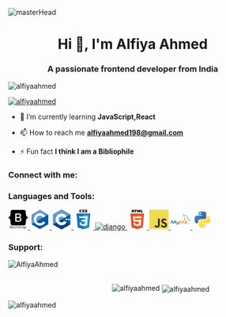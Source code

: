 ![masterHead](https://mir-s3-cdn-cf.behance.net/project_modules/max_1200/54b6c068097599.5b50bca476b9b.gif)
<h1 align="center">Hi 👋, I'm Alfiya Ahmed</h1>
<h3 align="center">A passionate frontend developer from India</h3>


<p align="left"> <img src="https://komarev.com/ghpvc/?username=alfiyaahmed&label=Profile%20views&color=0e75b6&style=flat" alt="alfiyaahmed" /> </p>

<p align="left"> <a href="https://github.com/ryo-ma/github-profile-trophy"><img src="https://github-profile-trophy.vercel.app/?username=alfiyaahmed" alt="alfiyaahmed" /></a> </p>

- 🌱 I’m currently learning **JavaScript,React**

- 📫 How to reach me **alfiyaahmed198@gmail.com**

- ⚡ Fun fact **I think I am a Bibliophile**

<h3 align="left">Connect with me:</h3>
<p align="left">
</p>

<h3 align="left">Languages and Tools:</h3>
<p align="left"> <a href="https://getbootstrap.com" target="_blank" rel="noreferrer"> <img src="https://raw.githubusercontent.com/devicons/devicon/master/icons/bootstrap/bootstrap-plain-wordmark.svg" alt="bootstrap" width="40" height="40"/> </a> <a href="https://www.cprogramming.com/" target="_blank" rel="noreferrer"> <img src="https://raw.githubusercontent.com/devicons/devicon/master/icons/c/c-original.svg" alt="c" width="40" height="40"/> </a> <a href="https://www.w3schools.com/cpp/" target="_blank" rel="noreferrer"> <img src="https://raw.githubusercontent.com/devicons/devicon/master/icons/cplusplus/cplusplus-original.svg" alt="cplusplus" width="40" height="40"/> </a> <a href="https://www.w3schools.com/css/" target="_blank" rel="noreferrer"> <img src="https://raw.githubusercontent.com/devicons/devicon/master/icons/css3/css3-original-wordmark.svg" alt="css3" width="40" height="40"/> </a> <a href="https://www.djangoproject.com/" target="_blank" rel="noreferrer"> <img src="https://cdn.worldvectorlogo.com/logos/django.svg" alt="django" width="40" height="40"/> </a> <a href="https://www.w3.org/html/" target="_blank" rel="noreferrer"> <img src="https://raw.githubusercontent.com/devicons/devicon/master/icons/html5/html5-original-wordmark.svg" alt="html5" width="40" height="40"/> </a> <a href="https://developer.mozilla.org/en-US/docs/Web/JavaScript" target="_blank" rel="noreferrer"> <img src="https://raw.githubusercontent.com/devicons/devicon/master/icons/javascript/javascript-original.svg" alt="javascript" width="40" height="40"/> </a> <a href="https://www.mysql.com/" target="_blank" rel="noreferrer"> <img src="https://raw.githubusercontent.com/devicons/devicon/master/icons/mysql/mysql-original-wordmark.svg" alt="mysql" width="40" height="40"/> </a> <a href="https://www.python.org" target="_blank" rel="noreferrer"> <img src="https://raw.githubusercontent.com/devicons/devicon/master/icons/python/python-original.svg" alt="python" width="40" height="40"/> </a> </p>

<h3 align="left">Support:</h3>
<p><a href="https://www.buymeacoffee.com/AlfiyaAhmed"> <img align="left" src="https://cdn.buymeacoffee.com/buttons/v2/default-yellow.png" height="50" width="210" alt="AlfiyaAhmed" /></a></p><br><br>

<p><img align="left" src="https://github-readme-stats.vercel.app/api/top-langs?username=alfiyaahmed&show_icons=trure&locale=en&layout=compact" alt="alfiyaahmed" /></p>

<p>&nbsp;<img align="center" src="https://github-readme-stats.vercel.app/api?username=alfiyaahmed&show_icons=true&locale=en" alt="alfiyaahmed" /></p>

<p><img align="center" src="https://github-readme-streak-stats.herokuapp.com/?user=alfiyaahmed&" alt="alfiyaahmed" /></p>


